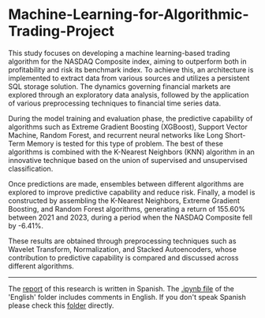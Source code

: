 # Machine-Learning-for-Algorithmic-Trading-Project

This study focuses on developing a machine learning-based trading algorithm for the NASDAQ Composite index, aiming to outperform both in profitability and risk its benchmark index. To achieve this, an architecture is implemented to extract data from various sources and utilizes a persistent SQL storage solution. The dynamics governing financial markets are explored through an exploratory data analysis, followed by the application of various preprocessing techniques to financial time series data.

During the model training and evaluation phase, the predictive capability of algorithms such as Extreme Gradient Boosting (XGBoost), Support Vector Machine, Random Forest, and recurrent neural networks like Long Short-Term Memory is tested for this type of problem. The best of these algorithms is combined with the K-Nearest Neighbors (KNN) algorithm in an innovative technique based on the union of supervised and unsupervised classification.

Once predictions are made, ensembles between different algorithms are explored to improve predictive capability and reduce risk. Finally, a model is constructed by assembling the K-Nearest Neighbors, Extreme Gradient Boosting, and Random Forest algorithms, generating a return of 155.60% between 2021 and 2023, during a period when the NASDAQ Composite fell by -6.41%.

These results are obtained through preprocessing techniques such as Wavelet Transform, Normalization, and Stacked Autoencoders, whose contribution to predictive capability is compared and discussed across different algorithms.

***

The [report](https://github.com/gabresman/Machine-Learning-for-Algorithmic-Trading-Project/blob/main/ML4T%20report.pdf) of this research is written in Spanish. The [.ipynb file](https://github.com/gabresman/Machine-Learning-for-Algorithmic-Trading-Project/blob/main/English/Machine_Learning_for_Algorithmic_Trading_GIT_ENG.ipynb) of the 'English' folder includes comments in English. If you don't speak Spanish please check this [folder](https://github.com/gabresman/Machine-Learning-for-Algorithmic-Trading-Project/tree/main/English) directly.
